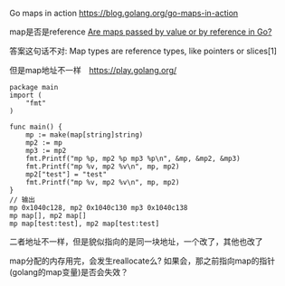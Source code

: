 Go maps in action
https://blog.golang.org/go-maps-in-action


map是否是reference
[Are maps passed by value or by reference in Go?](https://stackoverflow.com/questions/40680981/are-maps-passed-by-value-or-by-reference-in-go)

答案这句话不对: Map types are reference types, like pointers or slices[1]

但是map地址不一样　https://play.golang.org/

```
package main
import (
    "fmt"
)

func main() {
    mp := make(map[string]string)
    mp2 := mp
    mp3 := mp2
    fmt.Printf("mp %p, mp2 %p mp3 %p\n", &mp, &mp2, &mp3)
    fmt.Printf("mp %v, mp2 %v\n", mp, mp2)
    mp2["test"] = "test"
    fmt.Printf("mp %v, mp2 %v\n", mp, mp2)
}
// 输出
mp 0x1040c128, mp2 0x1040c130 mp3 0x1040c138
mp map[], mp2 map[]
mp map[test:test], mp2 map[test:test]
```

二者地址不一样，但是貌似指向的是同一块地址，一个改了，其他也改了

map分配的内存用完，会发生reallocate么?  如果会，那之前指向map的指针(golang的map变量)是否会失效？